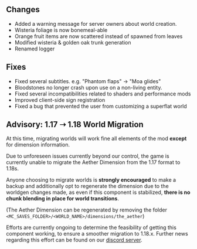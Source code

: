 ## Changes

- Added a warning message for server owners about world creation.
- Wisteria foliage is now bonemeal-able
- Orange fruit items are now scattered instead of spawned from leaves
- Modified wisteria & golden oak trunk generation
- Renamed logger

## Fixes

- Fixed several subtitles. e.g. "Phantom flaps" -> "Moa glides"
- Bloodstones no longer crash upon use on a non-living entity.
- Fixed several incompatibilities related to shaders and performance mods
- Improved client-side sign registration
- Fixed a bug that prevented the user from customizing a superflat world

## Advisory: 1.17 ➝ 1.18 World Migration

At this time, migrating worlds will work fine all elements of the mod **except** for dimension information.

Due to unforeseen issues currently beyond our control, the game is currently unable to migrate the Aether Dimension from the 1.17 format to 1.18s.

Anyone choosing to migrate worlds is **strongly encouraged** to make a backup and additionally opt to regenerate the dimension due to the worldgen changes made,
as even if this component is stabilized, **there is no chunk blending in place for world transitions**.

(The Aether Dimension can be regenerated by removing the folder `<MC_SAVES_FOLDER>/<WORLD_NAME>/dimensions/the_aether`)

Efforts are currently ongoing to determine the feasibility of getting this component working, to ensure a smoother migration to 1.18.x.
Further news regarding this effort can be found on our [discord server](https://discord.com/invite/wmMa47n).
